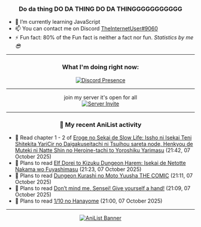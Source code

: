 <div align="center">

### Do da thing DO DA THING DO DA THINGGGGGGGGGGG
</div>

- 🌱 I’m currently learning JavaScript
- 📫 You can contact me on Discord [TheInternetUser#9060](https://discord.com/users/534117072796385300)
- ⚡ Fun fact: 80% of the Fun fact is neither a fact nor fun. _Statistics by me 😎_
<hr>

<div align="center">

### What I'm doing right now:
[![Discord Presence](https://lanyard.cnrad.dev/api/534117072796385300)](https://discord.com/users/534117072796385300)
<hr>

join my server it's open for all <br>
[![Server Invite](https://invidget.switchblade.xyz/bfYgVHxrSs)](https://discord.gg/bfYgVHxrSs)

<hr>
  
### 🌸 My recent AniList activity

</div>

<!-- ANILIST_ACTIVITY:start -->

-   📖 Read chapter 1 - 2 of [Eroge no Sekai de Slow Life: Issho ni Isekai Teni Shitekita YariCir no Daigakuseitachi ni Tsuihou sareta node, Henkyou de Muteki ni Natte Shin no Heroine-tachi to Yoroshiku Yarimasu](https://anilist.co/manga/175607) (21:42, 07 October 2025)
-   📖 Plans to read [Elf Dorei to Kizuku Dungeon Harem: Isekai de Netotte Nakama wo Fuyashimasu](https://anilist.co/manga/154219) (21:23, 07 October 2025)
-   📖 Plans to read [Dungeon Kurashi no Moto Yuusha THE COMIC](https://anilist.co/manga/108049) (21:11, 07 October 2025)
-   📖 Plans to read [Don’t mind me, Sensei! Give yourself a hand!](https://anilist.co/manga/104977) (21:09, 07 October 2025)
-   📖 Plans to read [1/10 no Hanayome](https://anilist.co/manga/108601) (21:00, 07 October 2025)

<!-- ANILIST_ACTIVITY:end -->
<hr>

<div align="center">

[![AniList Banner](https://img.anili.st/User/929966)](https://anilist.co/user/TheInternetUser)

<!-- ![Profile views](https://gpvc.arturio.dev/TheInternetUse7) Since 2023-01-09 -->
<br>


</div>
